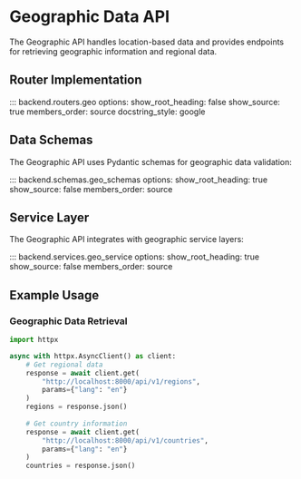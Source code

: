# Geographic Data API

The Geographic API handles location-based data and provides endpoints for retrieving geographic information and regional data.

## Router Implementation

::: backend.routers.geo
    options:
      show_root_heading: false
      show_source: true
      members_order: source
      docstring_style: google

## Data Schemas

The Geographic API uses Pydantic schemas for geographic data validation:

::: backend.schemas.geo_schemas
    options:
      show_root_heading: true
      show_source: false
      members_order: source

## Service Layer

The Geographic API integrates with geographic service layers:

::: backend.services.geo_service
    options:
      show_root_heading: true
      show_source: false
      members_order: source

## Example Usage

### Geographic Data Retrieval

```python
import httpx

async with httpx.AsyncClient() as client:
    # Get regional data
    response = await client.get(
        "http://localhost:8000/api/v1/regions",
        params={"lang": "en"}
    )
    regions = response.json()
    
    # Get country information
    response = await client.get(
        "http://localhost:8000/api/v1/countries",
        params={"lang": "en"}
    )
    countries = response.json()
```